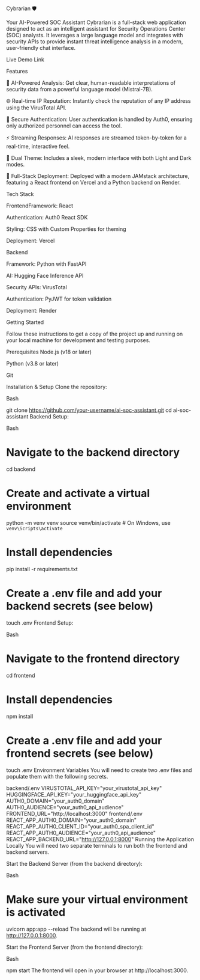 Cybrarian 🛡️

Your AI-Powered SOC Assistant
Cybrarian is a full-stack web application designed to act as an intelligent assistant for Security Operations Center (SOC) analysts. It leverages a large language model and integrates with security APIs to provide instant threat intelligence analysis in a modern, user-friendly chat interface.

Live Demo Link

Features

🤖 AI-Powered Analysis: Get clear, human-readable interpretations of security data from a powerful language model (Mistral-7B).

🌐 Real-time IP Reputation: Instantly check the reputation of any IP address using the VirusTotal API.

🔐 Secure Authentication: User authentication is handled by Auth0, ensuring only authorized personnel can access the tool.

⚡ Streaming Responses: AI responses are streamed token-by-token for a real-time, interactive feel.

🎨 Dual Theme: Includes a sleek, modern interface with both Light and Dark modes.

🚀 Full-Stack Deployment: Deployed with a modern JAMstack architecture, featuring a React frontend on Vercel and a Python backend on Render.

Tech Stack

FrontendFramework: React

Authentication: Auth0 React SDK

Styling: CSS with Custom Properties for theming

Deployment: Vercel

Backend

Framework: Python with FastAPI

AI: Hugging Face Inference API

Security APIs: VirusTotal

Authentication: PyJWT for token validation

Deployment: Render

Getting Started

Follow these instructions to get a copy of the project up and running on your local machine for development and testing purposes.

Prerequisites
Node.js (v18 or later)

Python (v3.8 or later)

Git

Installation & Setup
Clone the repository:

Bash

git clone https://github.com/your-username/ai-soc-assistant.git
cd ai-soc-assistant
Backend Setup:

Bash

# Navigate to the backend directory
cd backend

# Create and activate a virtual environment
python -m venv venv
source venv/bin/activate  # On Windows, use `venv\Scripts\activate`

# Install dependencies
pip install -r requirements.txt

# Create a .env file and add your backend secrets (see below)
touch .env
Frontend Setup:

Bash

# Navigate to the frontend directory
cd frontend

# Install dependencies
npm install

# Create a .env file and add your frontend secrets (see below)
touch .env
Environment Variables
You will need to create two .env files and populate them with the following secrets.

backend/.env
VIRUSTOTAL_API_KEY="your_virustotal_api_key"
HUGGINGFACE_API_KEY="your_huggingface_api_key"
AUTH0_DOMAIN="your_auth0_domain"
AUTH0_AUDIENCE="your_auth0_api_audience"
FRONTEND_URL="http://localhost:3000"
frontend/.env
REACT_APP_AUTH0_DOMAIN="your_auth0_domain"
REACT_APP_AUTH0_CLIENT_ID="your_auth0_spa_client_id"
REACT_APP_AUTH0_AUDIENCE="your_auth0_api_audience"
REACT_APP_BACKEND_URL="http://127.0.0.1:8000"
Running the Application Locally
You will need two separate terminals to run both the frontend and backend servers.

Start the Backend Server (from the backend directory):

Bash

# Make sure your virtual environment is activated
uvicorn app:app --reload
The backend will be running at http://127.0.0.1:8000.

Start the Frontend Server (from the frontend directory):

Bash

npm start
The frontend will open in your browser at http://localhost:3000.
